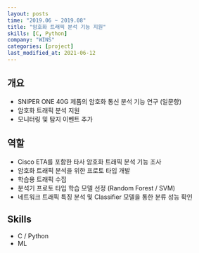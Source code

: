 ```yaml
---
layout: posts
time: "2019.06 ~ 2019.08"
title: "암호화 트래픽 분석 기능 지원"
skills: [C, Python]
company: "WINS"
categories: [project]
last_modified_at: 2021-06-12
---
```


## 개요

* SNIPER ONE 40G 제품의 암호화 통신 분석 기능 연구 (일문향)
* 암호화 트래픽 분석 지원
* 모니터링 및 탐지 이벤트 추가

## 역할

* Cisco ETA를 포함한 타사 암호화 트래픽 분석 기능 조사
* 암호화 트래픽 분석을 위한 프로토 타입 개발
* 학습용 트래픽 수집
* 분석기 프로토 타입 학습 모델 선정 (Random Forest / SVM)
* 네트워크 트래픽 특징 분석 및 Classifier 모델을 통한 분류 성능 확인

## Skills

* C / Python
* ML
